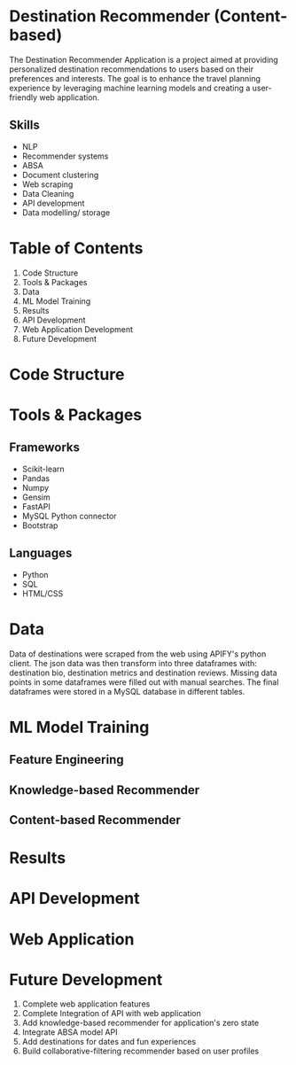 # Destination Recommender (Content-based)

The Destination Recommender Application is a project aimed at providing personalized destination recommendations to users based on their preferences and interests. The goal is to enhance the travel planning experience by leveraging machine learning models and creating a user-friendly web application.

## Skills

- NLP
- Recommender systems
- ABSA
- Document clustering
- Web scraping
- Data Cleaning
- API development
- Data modelling/ storage

# Table of Contents

1. Code Structure
2. Tools & Packages
3. Data
4. ML Model Training
5. Results
6. API Development
7. Web Application Development
8. Future Development

# Code Structure

# Tools & Packages

## Frameworks

- Scikit-learn
- Pandas
- Numpy
- Gensim
- FastAPI
- MySQL Python connector
- Bootstrap

## Languages

- Python
- SQL
- HTML/CSS

# Data

Data of destinations were scraped from the web using APIFY's python client. The json data was then transform into three dataframes with: destination bio, destination metrics and destination reviews.
Missing data points in some dataframes were filled out with manual searches. The final dataframes were stored in a MySQL database in different tables.

# ML Model Training

## Feature Engineering

## Knowledge-based Recommender

## Content-based Recommender

# Results

# API Development

# Web Application

# Future Development

1. Complete web application features
2. Complete Integration of API with web application
3. Add knowledge-based recommender for application's zero state
4. Integrate ABSA model API
5. Add destinations for dates and fun experiences
6. Build collaborative-filtering recommender based on user profiles
